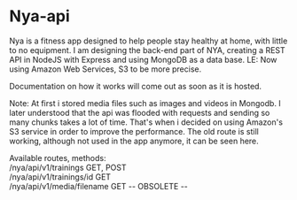 # Nya-api

Nya is a fitness app designed to help people stay healthy at home, with little to no equipment. I am designing the back-end part of NYA, creating a REST API in NodeJS with Express and using MongoDB as a data base.
LE: Now using Amazon Web Services, S3 to be more precise.

Documentation on how it works will come out as soon as it is hosted.

Note: At first i stored media files such as images and videos in Mongodb. I later understood that the api was flooded with requests and sending so many chunks takes a lot of time. That's when i decided on using Amazon's S3 service in order to improve the performance. The old route is still working, although not used in the app anymore, it can be seen here.


Available routes, methods: <br>
/nya/api/v1/trainings GET, POST<br>
/nya/api/v1/trainings/id GET <br>
/nya/api/v1/media/filename GET -- OBSOLETE --<br>
